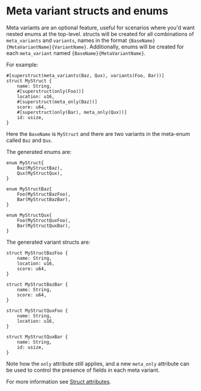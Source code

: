 # Meta variant structs and enums

Meta variants are an optional feature, useful for scenarios where you'd want nested
enums at the top-level. structs will be created for all combinations of `meta_variants`
and `variants`, names in the format `{BaseName}{MetaVariantName}{VariantName}`. 
Additionally, enums will be created for each `meta_variant` named `{BaseName}{MetaVariantName}`.

For example:

```rust,no_run,no_playground
#[superstruct(meta_variants(Baz, Qux), variants(Foo, Bar))]
struct MyStruct {
    name: String,
    #[superstruct(only(Foo))]
    location: u16,
    #[superstruct(meta_only(Baz))]
    score: u64,
    #[superstruct(only(Bar), meta_only(Qux))]
    id: usize,
}
```

Here the `BaseName` is `MyStruct` and there are two variants in the meta-enum called 
`Baz` and `Qux`.

The generated enums are:

```rust,no_run,no_playground
enum MyStruct{
    Baz(MyStructBaz),
    Qux(MyStructQux),
}

enum MyStructBaz{
    Foo(MyStructBazFoo),
    Bar(MyStructBazBar),
}

enum MyStructQux{
    Foo(MyStructQuxFoo),
    Bar(MyStructQuxBar),
}
```

The generated variant structs are:

```rust,no_run,no_playground
struct MyStructBazFoo {
    name: String,
    location: u16,
    score: u64,
}

struct MyStructBazBar {
    name: String,
    score: u64,
}

struct MyStructQuxFoo {
    name: String,
    location: u16,
}

struct MyStructQuxBar {
    name: String,
    id: usize,
}
```

Note how the `only` attribute still applies, and a new `meta_only` attribute can be used to
control the presence of fields in each meta variant.

For more information see [Struct attributes](../config/struct.md).
